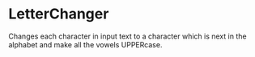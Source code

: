 # LetterChanger
Changes each character in input text to a character which is next in the alphabet and make all the vowels UPPERcase.
